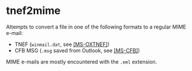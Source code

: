 # tnef2mime

Attempts to convert a file in one of the following formats to a regular MIME e-mail:

* TNEF (`winmail.dat`, see [[MS-OXTNEF]](https://learn.microsoft.com/en-us/openspecs/exchange_server_protocols/ms-oxtnef))
* CFB MSG (`.msg` saved from Outlook, see [[MS-CFB]](https://learn.microsoft.com/en-us/openspecs/windows_protocols/ms-cfb))

MIME e-mails are mostly encountered with the `.eml` extension.
